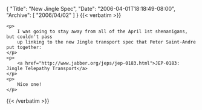 {
  "Title": "New Jingle Spec",
  "Date": "2006-04-01T18:18:49-08:00",
  "Archive": [
    "2006/04/02"
  ]
}
{{< verbatim >}}

    <p>
        I was going to stay away from all of the April 1st shenanigans, but couldn't pass
        up linking to the new Jingle transport spec that Peter Saint-Andre put together: 
    </p>
    <p>
        <a href="http://www.jabber.org/jeps/jep-0183.html">JEP-0183: Jingle Telepathy Transport</a> 
    </p>
    <p>
        Nice one! 
    </p>

{{< /verbatim >}}
